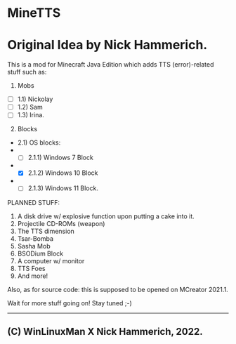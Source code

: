 # MineTTS
# Original Idea by Nick Hammerich.

This is a mod for Minecraft Java Edition which adds TTS (error)-related stuff such as:
1) Mobs 
- [ ] 1.1) Nickolay
- [ ] 1.2) Sam
- [ ] 1.3) Irina.
2) Blocks
- 2.1) OS blocks:
- - [ ] 2.1.1) Windows 7 Block
- - [X] 2.1.2) Windows 10 Block
- - [ ] 2.1.3) Windows 11 Block.
    
 PLANNED STUFF:
  1) A disk drive w/ explosive function upon putting a cake into it.
  2) Projectile CD-ROMs (weapon)
  3) The TTS dimension
  4) Tsar-Bomba
  5) Sasha Mob
  6) BSODium Block
  7) A computer w/ monitor
  8) TTS Foes
  9) And more!

Also, as for source code: this is supposed to be opened on MCreator 2021.1.

Wait for more stuff going on! Stay tuned ;-)

-------------------------------------------
__**(C) WinLinuxMan X Nick Hammerich, 2022.**__
-------------------------------------------
